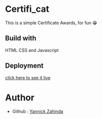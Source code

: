 # Certifi_cat

This is a simple Certificate Awards, for fun 😁

## Build with
HTML CSS and Javascript

## Deployment

[click here to see it live](https://yannickzahinda.github.io/Certifi_cat/)

# Author

- Github : [Yannick Zahinda](https://yannickzahinda.YannickZahinda.github/)
